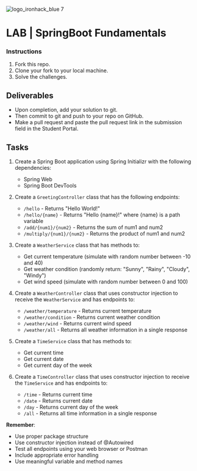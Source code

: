 ![logo_ironhack_blue 7](https://user-images.githubusercontent.com/23629340/40541063-a07a0a8a-601a-11e8-91b5-2f13e4e6b441.png)

# LAB | SpringBoot Fundamentals

### Instructions

1. Fork this repo.
2. Clone your fork to your local machine.
3. Solve the challenges.

  
## Deliverables

- Upon completion, add your solution to git.
- Then commit to git and push to your repo on GitHub.
- Make a pull request and paste the pull request link in the submission field in the Student Portal.

## Tasks

1. Create a Spring Boot application using Spring Initializr with the following dependencies:
   - Spring Web
   - Spring Boot DevTools

2. Create a `GreetingController` class that has the following endpoints:
   - `/hello` - Returns "Hello World!"
   - `/hello/{name}` - Returns "Hello {name}!" where {name} is a path variable
   - `/add/{num1}/{num2}` - Returns the sum of num1 and num2
   - `/multiply/{num1}/{num2}` - Returns the product of num1 and num2

3. Create a `WeatherService` class that has methods to:
   - Get current temperature (simulate with random number between -10 and 40)
   - Get weather condition (randomly return: "Sunny", "Rainy", "Cloudy", "Windy")
   - Get wind speed (simulate with random number between 0 and 100)

4. Create a `WeatherController` class that uses constructor injection to receive the `WeatherService` and has endpoints to:
   - `/weather/temperature` - Returns current temperature
   - `/weather/condition` - Returns current weather condition
   - `/weather/wind` - Returns current wind speed
   - `/weather/all` - Returns all weather information in a single response

5. Create a `TimeService` class that has methods to:
   - Get current time
   - Get current date
   - Get current day of the week

6. Create a `TimeController` class that uses constructor injection to receive the `TimeService` and has endpoints to:
   - `/time` - Returns current time
   - `/date` - Returns current date
   - `/day` - Returns current day of the week
   - `/all` - Returns all time information in a single response

**Remember**:
- Use proper package structure
- Use constructor injection instead of @Autowired
- Test all endpoints using your web browser or Postman
- Include appropriate error handling
- Use meaningful variable and method names
